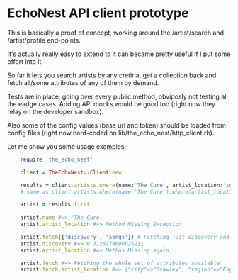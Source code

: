 EchoNest API client prototype
=============================

This is basically a proof of concept, working around the /artist/search and /artist/profile end-points.

It's actually really easy to extend to it can became pretty useful if I put some effort into it.

So far it lets you search artists by any cretiria, get a collection back and fetch all/some attributes of any of them by demand.

Tests are in place, going over every public method, obviposly not testing all the eadge cases. Adding API mocks would be good too (right now they relay on the developer sandbox).

Also some of the config values (base url and token) should be loaded from config files (right now hard-coded on lib/the_echo_nest/http_client.rb).

Let me show you some usage examples:

```ruby
    require 'the_echo_nest'

    client = TheEchoNest::Client.new

    results = client.artists.where(name:'The Cure', artist_location:'country:United+Kingdom').search 
    # same as client.artists.where(name:'The Cure').where(artist_location:'city:United+Kingdom').search

    artist = results.first
    
    artist.name #=> 'The Cure'
    artist.artist_location #=> Method Missing Exception

    artist.fetch(['discovery', 'songs']) # Fetching just discovery and genere
    artist.discovery #=> 0.3128279090025211
    artist.artist_location #=> Methos Missing again

    artist.fetch #=> Fetching the whole set of attributes available
    artist.fetch.artist_location #=> {"city"=>"Crawley", "region"=>"England", "location"=>"Crawley, England, GB", "country"=>"United Kingdom"}
```    
